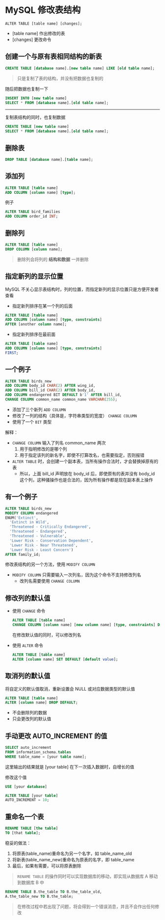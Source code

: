 # MySQL 修改表结构

`ALTER TABLE [table name] [changes];`

- [table name] 作出修改的表
- [changes] 更改命令

## 创建一个与原有表相同结构的新表

```sql
CREATE TABLE [database name].[new table name] LIKE [old table name];
```

> 只是复制了表的结构，并没有把数据也复制的

随后把数据也复制一下

```sql
INSERT INTO [new table name]
SELECT * FROM [database name].[old table name];
```

---

复制表结构的同时，也复制数据

```sql
CREATE TABLE [new table name]
SELECT * FROM [database name].[old table name];
```

## 删除表

```sql
DROP TABLE [database name].[table name];
```

## 添加列

```sql
ALTER TABLE [table name]
ADD COLUMN [column name] [type];
```

例子

```sql
ALTER TABLE bird_families
ADD COLUMN order_id INT;
```

## 删除列

```sql
ALTER TABLE [table name]
DROP COLUMN [column name];
```

> 删除列会将列的 **结构和数据** 一并删除

## 指定新列的显示位置

MySQL 不关心显示表结构时，列的位置，而指定新列的显示位置只是方便开发者查看

- 指定新列排序在某一个列的后面

```sql
ALTER TABLE [table name]
ADD COLUMN [column name] [type, constraints]
AFTER [another column name];
```

- 指定新列排序在最前面

```sql
ALTER TABLE [table name]
ADD COLUMN [column name] [type, constraints]
FIRST;
```

## 一个例子

```sql
ALTER TABLE birds_new
ADD COLUMN body_id CHAR(2) AFTER wing_id,
ADD COLUMN bill_id CHAR(2) AFTER body_id,
ADD COLUMN endangered BIT DEFAULT b'1' AFTER bill_id,
CHANGE COLUMN common_name common_name VARCHAR(255);
```

- 添加了三个新列 `ADD COLUMN`
- 修改了一列的结构（具体是，字符串类型的宽度） `CHANGE COLUMN`
- 使用了一个 `BIT` 类型

解释：

- `CHANGE COLUMN` 输入了列名 common_name 两次
    1. 用于指明修改的是哪个列
    2. 用于指定该列的新名字，即使不打算改名，也需要指定，否则报错
- `ALTER TABLE` 时，会创建一个副本表，当所有操作合法时，才会替换掉原有的表
    - 所以，上面 bill_id 声明放在 body_id 后，即使原有的表并没有 body_id 这个列，这种骚操作也是合法的，因为所有操作都是现在副本表上操作

## 有一个例子

```sql
ALTER TABLE birds_new
MODIFY COLUMN endangered
ENUM('Extinct',
  'Extinct in Wild',
  'Threatened - Critically Endangered',
  'Threatened - Endangered',
  'Threatened - Vulnerable',
  'Lower Risk - Conservation Dependent',
  'Lower Risk - Near Threatened',
  'Lower Risk - Least Concern')
AFTER family_id;
```

修改表结构的另一个方法，使用 `MODIFY COLUMN`

- `MODIFY COLUMN` 只需要输入一次列名，因为这个命令不支持修改列名
    - 改列名需要使用 `CHANGE COLUMN`

## 修改列的默认值

- 使用 `CHANGE` 命令

    ```sql
    ALTER TABLE [table name]
    CHANGE COLUMN [column name] [new column name] [type, constraints] DEFAULT [default value];
    ```
    
    在修改默认值的同时，可以修改列名

- 使用 `ALTER` 命令

    ```sql
    ALTER TABLE [table name]
    ALTER [column name] SET DEFAULT [default value];
    ```

## 取消列的默认值

将自定义的默认值取消，重新设置会 NULL 或对应数据类型的默认值

```sql
ALTER TABLE [table name]
ALTER [column name] DROP DEFAULT;
```

- 不会删除列的数据
- 只会更改列的默认值

## 手动更改 AUTO_INCREMENT 的值

```sql
SELECT auto_increment
FROM information_schema.tables
WHERE table_name = [your table name];
```

这里输出的结果就是 [your table] 在下一次插入数据时，自增长的值

修改这个值

```sql
USE [your database]

ALTER TABLE [your table]
AUTO_INCREMENT = 10;
```

## 重命名一个表

```sql
RENAME TABLE [the table]
TO [that table];
```

稳妥的做法：

1. 将原表(table_name)重命名为另一个名字，如 table_name_old
2. 将新表(table_name_new)重命名为原表的名字，即 table_name
3. 最后，如果有需要，可以将原表删除

> `RENAME TABLE` 的操作同时可以实现数据库的移动，即实现从数据库 A 移动到数据库 B 中

```sql
RENAME TABLE B.the_table TO B.the_table_old,
A.the_table_new TO B.the_table;
```

> 在修改过程中若出现了问题，将会得到一个错误消息，并且不会作出任何修改



